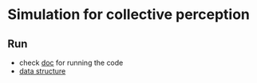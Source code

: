 # Simulation for collective perception

## Run

- check [doc](https://gitlab.uni-hannover.de/yunshuang.yuan/documentation/-/blob/master/carla_sumo/experiment_settings.md) for running the code
- [data structure](https://gitlab.uni-hannover.de/yunshuang.yuan/documentation/-/blob/master/carla_sumo/data_format.md)
